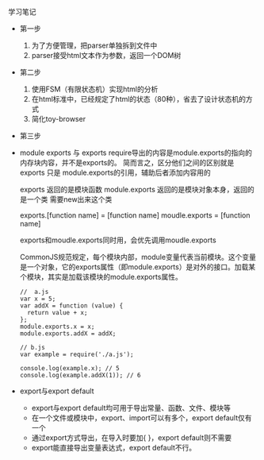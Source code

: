 学习笔记

* 第一步
  1. 为了方便管理，把parser单独拆到文件中
  2. parser接受html文本作为参数，返回一个DOM树

* 第二步
  1. 使用FSM（有限状态机）实现html的分析
  2. 在html标准中，已经规定了html的状态（80种），省去了设计状态机的方式
  3. 简化toy-browser

* 第三步


* module exports 与 exports
  require导出的内容是module.exports的指向的内存块内容，并不是exports的。
  简而言之，区分他们之间的区别就是 exports 只是 module.exports的引用，辅助后者添加内容用的

  exports 返回的是模块函数
  module.exports 返回的是模块对象本身，返回的是一个类 需要new出来这个类

  exports.[function name] = [function name]
  moudle.exports = [function name]

  exports和moudle.exports同时用，会优先调用moudle.exports

  CommonJS规范规定，每个模块内部，module变量代表当前模块。这个变量是一个对象，它的exports属性（即module.exports）是对外的接口。加载某个模块，其实是加载该模块的module.exports属性。

      //  a.js
      var x = 5;
      var addX = function (value) {
        return value + x;
      };
      module.exports.x = x;
      module.exports.addX = addX;

      // b.js
      var example = require('./a.js');

      console.log(example.x); // 5
      console.log(example.addX(1)); // 6

* export与export default
  * export与export default均可用于导出常量、函数、文件、模块等
  * 在一个文件或模块中，export、import可以有多个，export default仅有一个
  * 通过export方式导出，在导入时要加{ }，export default则不需要
  * export能直接导出变量表达式，export default不行。
